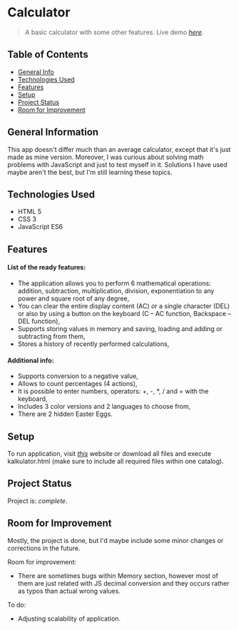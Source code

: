 # Calculator
> A basic calculator with some other features.
> Live demo [_here_](https://piotress5.github.io/calculator/).

## Table of Contents
* [General Info](#general-information)
* [Technologies Used](#technologies-used)
* [Features](#features)
* [Setup](#setup)
* [Project Status](#project-status)
* [Room for Improvement](#room-for-improvement)


## General Information
This app doesn't differ much than an average calculator, except that it's just made as mine version.
Moreover, I was curious about solving math problems with JavaScript and just to test myself in it.
Solutions I have used maybe aren't the best, but I'm still learning these topics.


## Technologies Used
- HTML 5
- CSS 3
- JavaScript ES6


## Features
#### List of the ready features:
- The application allows you to perform 6 mathematical operations: addition, subtraction, multiplication, division, exponentiation to any power and square root of any degree,
- You can clear the entire display content (AC) or a single character (DEL) or also by using a button on the keyboard (C – AC function, Backspace – DEL function),
- Supports storing values in memory and saving, loading and adding or subtracting from them,
- Stores a history of recently performed calculations,

#### Additional info:
- Supports conversion to a negative value,
- Allows to count percentages (4 actions),
- It is possible to enter numbers, operators: +, -, *, / and = with the keyboard,
- Includes 3 color versions and 2 languages to choose from,
- There are 2 hidden Easter Eggs.


## Setup
To run application, visit [_this_](https://piotress5.github.io/calculator/) website or download all files and execute kalkulator.html
(make sure to include all required files within one catalog).


## Project Status
Project is: _complete_.


## Room for Improvement
Mostly, the project is done, but I'd maybe include some minor changes or corrections in the future.

Room for improvement:
- There are sometimes bugs within Memory section, however most of them are just related with JS decimal conversion and they occurs rather as typos than actual wrong values.

To do:
- Adjusting scalability of application.

